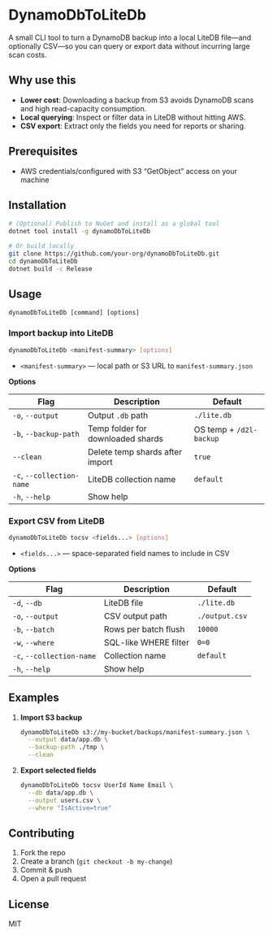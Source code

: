 ﻿# DynamoDbToLiteDb

A small CLI tool to turn a DynamoDB backup into a local LiteDB file—and optionally CSV—so you can query or export data
without incurring large scan costs.

## Why use this

- **Lower cost**: Downloading a backup from S3 avoids DynamoDB scans and high read-capacity consumption.
- **Local querying**: Inspect or filter data in LiteDB without hitting AWS.
- **CSV export**: Extract only the fields you need for reports or sharing.

## Prerequisites

- AWS credentials/configured with S3 “GetObject” access on your machine

## Installation

```bash
# (Optional) Publish to NuGet and install as a global tool
dotnet tool install -g dynamoDbToLiteDb

# Or build locally
git clone https://github.com/your-org/dynamoDbToLiteDb.git
cd dynamoDbToLiteDb
dotnet build -c Release
```

## Usage

```
dynamoDbToLiteDb [command] [options]
```

### Import backup into LiteDB

```bash
dynamoDbToLiteDb <manifest-summary> [options]
```

- `<manifest-summary>` — local path or S3 URL to `manifest-summary.json`

**Options**

| Flag                      | Description                       | Default                 |
|---------------------------|-----------------------------------|-------------------------|
| `-o`, `--output`          | Output `.db` path                 | `./lite.db`             |
| `-b`, `--backup-path`     | Temp folder for downloaded shards | OS temp + `/d2l-backup` |
| `--clean`                 | Delete temp shards after import   | `true`                  |
| `-c`, `--collection-name` | LiteDB collection name            | `default`               |
| `-h`, `--help`            | Show help                         |                         |

### Export CSV from LiteDB

```bash
dynamoDbToLiteDb tocsv <fields...> [options]
```

- `<fields...>` — space-separated field names to include in CSV

**Options**

| Flag                      | Description           | Default        |
|---------------------------|-----------------------|----------------|
| `-d`, `--db`              | LiteDB file           | `./lite.db`    |
| `-o`, `--output`          | CSV output path       | `./output.csv` |
| `-b`, `--batch`           | Rows per batch flush  | `10000`        |
| `-w`, `--where`           | SQL-like WHERE filter | `0=0`          |
| `-c`, `--collection-name` | Collection name       | `default`      |
| `-h`, `--help`            | Show help             |                |

## Examples

1. **Import S3 backup**
   ```bash
   dynamoDbToLiteDb s3://my-bucket/backups/manifest-summary.json \
     --output data/app.db \
     --backup-path ./tmp \
     --clean
   ```

2. **Export selected fields**
   ```bash
   dynamoDbToLiteDb tocsv UserId Name Email \
     --db data/app.db \
     --output users.csv \
     --where "IsActive=true"
   ```

## Contributing

1. Fork the repo
2. Create a branch (`git checkout -b my-change`)
3. Commit & push
4. Open a pull request

## License

MIT